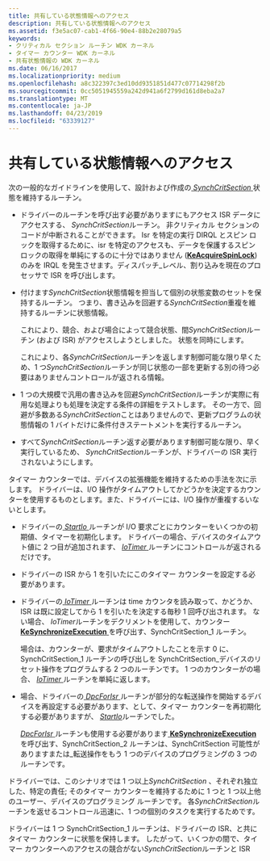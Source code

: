 ```yaml
---
title: 共有している状態情報へのアクセス
description: 共有している状態情報へのアクセス
ms.assetid: f3e5ac07-cab1-4f66-90e4-88b2e28079a5
keywords:
- クリティカル セクション ルーチン WDK カーネル
- タイマー カウンター WDK カーネル
- 共有状態情報の WDK カーネル
ms.date: 06/16/2017
ms.localizationpriority: medium
ms.openlocfilehash: a8c322397c3ed10dd9351851d477c07714298f2b
ms.sourcegitcommit: 0cc5051945559a242d941a6f2799d161d8eba2a7
ms.translationtype: MT
ms.contentlocale: ja-JP
ms.lasthandoff: 04/23/2019
ms.locfileid: "63339127"
---
```

# <a name="accessing-shared-state-information"></a>共有している状態情報へのアクセス





次の一般的なガイドラインを使用して、設計および作成の[ *SynchCritSection* ](https://msdn.microsoft.com/library/windows/hardware/ff563928)状態を維持するルーチン。

-   ドライバーのルーチンを呼び出す必要がありますにもアクセス ISR データにアクセスする、 *SynchCritSection*ルーチン。 非クリティカル セクションのコードが中断されることができます。 Isr を特定の実行 DIRQL とスピン ロックを取得するために、isr を特定のアクセスも、データを保護するスピン ロックの取得を単純にするのに十分ではありません ([**KeAcquireSpinLock**](https://msdn.microsoft.com/library/windows/hardware/ff551917)) のみを IRQL を発生させます。ディスパッチ\_レベル、割り込みを現在のプロセッサで ISR を呼び出します。

-   付けます*SynchCritSection*状態情報を担当して個別の状態変数のセットを保持するルーチン。 つまり、書き込みを回避する*SynchCritSection*重複を維持するルーチンに状態情報。

    これにより、競合、および場合によって競合状態、間*SynchCritSection*ルーチン (および ISR) がアクセスしようとしました。 状態を同時にします。

    これにより、各*SynchCritSection*ルーチンを返します制御可能な限り早くため、1 つ*SynchCritSection*ルーチンが同じ状態の一部を更新する別の待つ必要はありませんコントロールが返される情報。

-   1 つの大規模で汎用の書き込みを回避*SynchCritSection*ルーチンが実際に有用な処理よりも処理を決定する条件の詳細をテストします。 その一方で、回避が多数ある*SynchCritSection*ことはありませんので、更新プログラムの状態情報の 1 バイトだけに条件付きステートメントを実行するルーチン。

-   すべて*SynchCritSection*ルーチン返す必要があります制御可能な限り、早く実行しているため、 *SynchCritSection*ルーチンが、ドライバーの ISR 実行されないようにします。

タイマー カウンターでは、デバイスの拡張機能を維持するための手法を次に示します。 ドライバーは、I/O 操作がタイムアウトしてかどうかを決定するカウンターを使用するものとします。また、ドライバーには、I/O 操作が重複するいないとします。

-   ドライバーの[ *StartIo* ](https://msdn.microsoft.com/library/windows/hardware/ff563858)ルーチンが I/O 要求ごとにカウンターをいくつかの初期値、タイマーを初期化します。 ドライバーの場合、デバイスのタイムアウト値に 2 つ目が追加されます、 [ *IoTimer* ](https://msdn.microsoft.com/library/windows/hardware/ff550381)ルーチンにコントロールが返されるだけです。

-   ドライバーの ISR から 1 を引いたにこのタイマー カウンターを設定する必要があります。

-   ドライバーの[ *IoTimer* ](https://msdn.microsoft.com/library/windows/hardware/ff550381)ルーチンは time カウンタを読み取って、かどうか、ISR は既に設定してから 1 を引いたを決定する毎秒 1 回呼び出されます。 ない場合、 *IoTimer*ルーチンをデクリメントを使用して、カウンター [ **KeSynchronizeExecution** ](https://msdn.microsoft.com/library/windows/hardware/ff553302)を呼び出す、SynchCritSection\_1 ルーチン。

    場合は、カウンターが、要求がタイムアウトしたことを示す 0 に、SynchCritSection\_1 ルーチンの呼び出しを SynchCritSection\_デバイスのリセット操作をプログラムする 2 つのルーチンです。 1 つのカウンターがの場合、 [ *IoTimer* ](https://msdn.microsoft.com/library/windows/hardware/ff550381)ルーチンを単純に返します。

-   場合、ドライバーの[ *DpcForIsr* ](https://msdn.microsoft.com/library/windows/hardware/ff544079)ルーチンが部分的な転送操作を開始するデバイスを再設定する必要があります、として、タイマー カウンターを再初期化する必要がありますが、 [ *StartIo*](https://msdn.microsoft.com/library/windows/hardware/ff563858)ルーチンでした。

    [ *DpcForIsr* ](https://msdn.microsoft.com/library/windows/hardware/ff544079)ルーチンも使用する必要があります[ **KeSynchronizeExecution** ](https://msdn.microsoft.com/library/windows/hardware/ff553302)を呼び出す、SynchCritSection\_2 ルーチンは、SynchCritSection 可能性がありますまたは\_転送操作をもう 1 つのデバイスのプログラミングの 3 つのルーチンです。

ドライバーでは、このシナリオでは 1 つ以上*SynchCritSection* 、それぞれ独立した、特定の責任; そのタイマー カウンターを維持するために 1 つと 1 つ以上他のユーザー、デバイスのプログラミング ルーチンです。 各*SynchCritSection*ルーチンを返せるコントロール迅速に、1 つの個別のタスクを実行するためです。

ドライバーは 1 つ SynchCritSection\_1 ルーチンは、ドライバーの ISR、と共にタイマー カウンターに状態を保持します。 したがって、いくつかの間で、タイマー カウンターへのアクセスの競合がない*SynchCritSection*ルーチンと ISR

 

 





